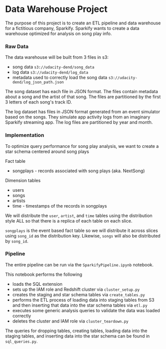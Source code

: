 # Data Warehouse Project
The purpose of this project is to create an ETL pipeline and data warehouse for a fictitious company, Sparkify. Sparkify wants to create a data warehouse optimized for analysis on song play info.

### Raw Data
The data warehouse will be built from 3 files in s3:
* song data `s3://udacity-dend/song_data`
* log data `s3://udacity-dend/log_data`
* metadata used to correctly load the song data `s3://udacity-dend/log_json_path.json`

The song dataset has each file in JSON format. The files contain metadata about a song and the artist of that song. The files are partitioned by the first 3 letters of each song's track ID.

The log dataset has files in JSON format generated from an event simulator based on the songs. They simulate app activity logs from an imaginary Sparkify streaming app. The log files are partitioned by year and month.

### Implementation
To optimize query performance for song play analysis, we want to create a star schema centered around song plays

Fact table
* songplays - records associated with song plays (aka. NextSong)

Dimension tables
* users
* songs
* artists
* time - timestamps of the records in songplays

We will distribute the `user`, `artist`, and `time` tables using the distribution style ALL so that there is a replica of each table on each slice.

`songplays` is the event based fact table so we will distribute it across slices using `song_id` as the distribution key. Likewise, `songs` will also be distributed by `song_id`.

### Pipeline
The entire pipeline can be run via the `SparkifyPipeline.ipynb` notebook.

This notebook performs the following
* loads the SQL extension
* sets up the IAM role and Redshift cluster via `cluster_setup.py`
* creates the staging and star schema tables via `create_tables.py`
* performs the ETL process of loading data into staging tables from S3 and then inserting that data into the star schema tables via `etl.py`
* executes some generic analysis queries to validate the data was loaded correctly
* deletes the cluster and IAM role via `cluster_teardown.py`

The queries for dropping tables, creating tables, loading data into the staging tables, and inserting data into the star schema can be found in `sql_queries.py`.

